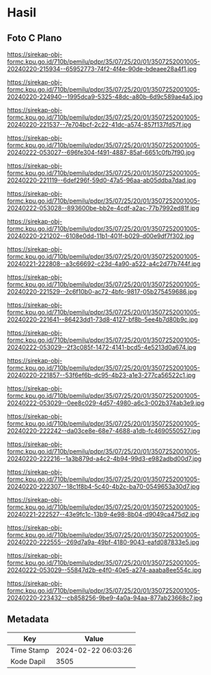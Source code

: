 # Hasil

## Foto C Plano

https://sirekap-obj-formc.kpu.go.id/710b/pemilu/pdpr/35/07/25/20/01/3507252001005-20240220-215934--65952773-74f2-4f4e-90de-bdeaee28a4f1.jpg

https://sirekap-obj-formc.kpu.go.id/710b/pemilu/pdpr/35/07/25/20/01/3507252001005-20240220-224940--1995dca9-5325-48dc-a80b-6d9c589ae4a5.jpg

https://sirekap-obj-formc.kpu.go.id/710b/pemilu/pdpr/35/07/25/20/01/3507252001005-20240220-221537--7e704bcf-2c22-41dc-a574-857f137fd57f.jpg

https://sirekap-obj-formc.kpu.go.id/710b/pemilu/pdpr/35/07/25/20/01/3507252001005-20240222-053027--696fe304-f491-4887-85af-6651c0fb7f90.jpg

https://sirekap-obj-formc.kpu.go.id/710b/pemilu/pdpr/35/07/25/20/01/3507252001005-20240220-221119--6def296f-59d0-47a5-96aa-ab05ddba7dad.jpg

https://sirekap-obj-formc.kpu.go.id/710b/pemilu/pdpr/35/07/25/20/01/3507252001005-20240222-053028--893600be-bb2e-4cdf-a2ac-77b7992ed81f.jpg

https://sirekap-obj-formc.kpu.go.id/710b/pemilu/pdpr/35/07/25/20/01/3507252001005-20240220-221202--6108e0dd-11b1-401f-b029-d00e9df7f302.jpg

https://sirekap-obj-formc.kpu.go.id/710b/pemilu/pdpr/35/07/25/20/01/3507252001005-20240221-222808--a3c66692-c23d-4a90-a522-a4c2d77b744f.jpg

https://sirekap-obj-formc.kpu.go.id/710b/pemilu/pdpr/35/07/25/20/01/3507252001005-20240220-221529--2c6f10b0-ac72-4bfc-9817-05b275459686.jpg

https://sirekap-obj-formc.kpu.go.id/710b/pemilu/pdpr/35/07/25/20/01/3507252001005-20240220-221641--86423dd1-73d8-4127-bf8b-5ee4b7d80b9c.jpg

https://sirekap-obj-formc.kpu.go.id/710b/pemilu/pdpr/35/07/25/20/01/3507252001005-20240222-053029--2f3c085f-1472-4141-bcd5-4e5213d0a674.jpg

https://sirekap-obj-formc.kpu.go.id/710b/pemilu/pdpr/35/07/25/20/01/3507252001005-20240220-221857--53f6ef6b-dc95-4b23-a1e3-277ca56522c1.jpg

https://sirekap-obj-formc.kpu.go.id/710b/pemilu/pdpr/35/07/25/20/01/3507252001005-20240222-053029--0ee8c029-4d57-4980-a6c3-002b374ab3e9.jpg

https://sirekap-obj-formc.kpu.go.id/710b/pemilu/pdpr/35/07/25/20/01/3507252001005-20240220-222242--da03ce8e-68e7-4688-a1db-fc4690550527.jpg

https://sirekap-obj-formc.kpu.go.id/710b/pemilu/pdpr/35/07/25/20/01/3507252001005-20240220-222216--1a3b879d-a4c2-4b94-99d3-e982adbd00d7.jpg

https://sirekap-obj-formc.kpu.go.id/710b/pemilu/pdpr/35/07/25/20/01/3507252001005-20240220-222307--18c1f8b4-5c40-4b2c-ba70-0549653a30d7.jpg

https://sirekap-obj-formc.kpu.go.id/710b/pemilu/pdpr/35/07/25/20/01/3507252001005-20240221-222527--43e9fc1c-13b9-4e98-8b04-d9049ca475d2.jpg

https://sirekap-obj-formc.kpu.go.id/710b/pemilu/pdpr/35/07/25/20/01/3507252001005-20240220-222555--269d7a9a-49bf-4180-9043-eafd087833e5.jpg

https://sirekap-obj-formc.kpu.go.id/710b/pemilu/pdpr/35/07/25/20/01/3507252001005-20240222-053029--55847d2b-e4f0-40e5-a274-aaaba8ee554c.jpg

https://sirekap-obj-formc.kpu.go.id/710b/pemilu/pdpr/35/07/25/20/01/3507252001005-20240220-223432--cb858256-9be9-4a0a-94aa-877ab23668c7.jpg


## Metadata

| Key        | Value               |
| ---------- | ------------------- |
| Time Stamp | 2024-02-22 06:03:26 |
| Kode Dapil | 3505                |



